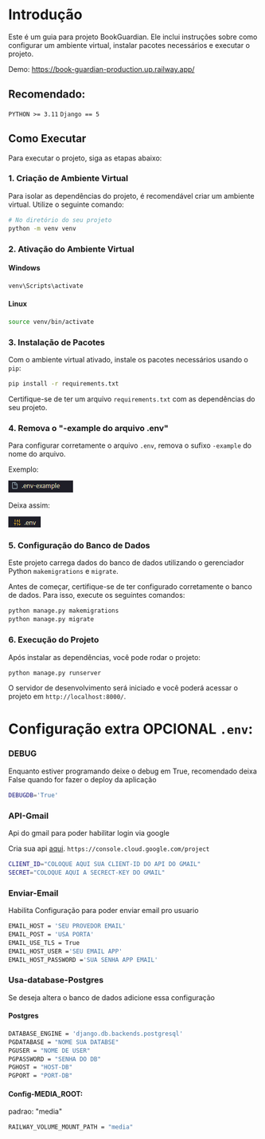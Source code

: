 # Introdução
Este é um guia para  projeto BookGuardian. Ele inclui instruções sobre como configurar um ambiente virtual, instalar pacotes necessários e executar o projeto.

Demo: https://book-guardian-production.up.railway.app/


## Recomendado:
`PYTHON >= 3.11`
`Django == 5`

## Como Executar
Para executar o projeto, siga as etapas abaixo:

### 1. Criação de Ambiente Virtual
Para isolar as dependências do projeto, é recomendável criar um ambiente virtual. Utilize o seguinte comando:

```bash
# No diretório do seu projeto
python -m venv venv
```

### 2. Ativação do Ambiente Virtual
#### Windows
```bash
venv\Scripts\activate
```

#### Linux
```bash
source venv/bin/activate
```

### 3. Instalação de Pacotes
Com o ambiente virtual ativado, instale os pacotes necessários usando o `pip`:

```bash
pip install -r requirements.txt
```

Certifique-se de ter um arquivo `requirements.txt` com as dependências do seu projeto.



### 4. Remova o "-example do arquivo .env"

Para configurar corretamente o arquivo `.env`, remova o sufixo `-example` do nome do arquivo.

Exemplo:

![Remova o "-example do arquivo .env"](utils/img/env-example.png)

Deixa assim:

![.env](utils/img/env.png)


### 5.  Configuração do Banco de Dados

Este projeto carrega dados do banco de dados utilizando o gerenciador Python `makemigrations` e `migrate`.

Antes de começar, certifique-se de ter configurado corretamente o banco de dados. Para isso, execute os seguintes comandos:

```bash
python manage.py makemigrations
python manage.py migrate
```

### 6. Execução do Projeto
Após instalar as dependências, você pode rodar o projeto:

```bash
python manage.py runserver
```

O servidor de desenvolvimento será iniciado e você poderá acessar o projeto em `http://localhost:8000/`.



# Configuração extra OPCIONAL `.env`:

### DEBUG

Enquanto estiver programando deixe o debug em True, recomendado deixa False quando for fazer o deploy da aplicação

```bash
DEBUGDB='True'
```

### API-Gmail
Api do gmail para poder habilitar login via google

Cria sua api [aqui](https://console.cloud.google.com/project).
`https://console.cloud.google.com/project`
```bash
CLIENT_ID="COLOQUE AQUI SUA CLIENT-ID DO API DO GMAIL"
SECRET="COLOQUE AQUI A SECRECT-KEY DO GMAIL"
```

### Enviar-Email

Habilita Configuração para poder enviar email pro usuario

```bash
EMAIL_HOST = 'SEU PROVEDOR EMAIL'
EMAIL_POST = 'USA PORTA'
EMAIL_USE_TLS = True
EMAIL_HOST_USER ='SEU EMAIL APP'
EMAIL_HOST_PASSWORD ='SUA SENHA APP EMAIL'
```
### Usa-database-Postgres

Se deseja altera o banco de dados adicione essa configuração
#### Postgres

```bash
DATABASE_ENGINE = 'django.db.backends.postgresql'
PGDATABASE = "NOME SUA DATABSE"
PGUSER = "NOME DE USER"
PGPASSWORD = "SENHA DO DB"
PGHOST = "HOST-DB"
PGPORT = "PORT-DB"
```

#### Config-MEDIA_ROOT:
padrao: "media"
```bash
RAILWAY_VOLUME_MOUNT_PATH = "media"
```


